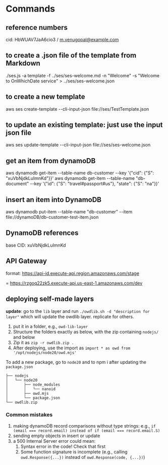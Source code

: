 # Commands

## reference numbers

cid: HbWUAV7JaA6cio3 / m.venugopal@example.com

## to create a .json file of the template from Markdown

./ses.js -a template -f ../ses/ses-welcome.md -n "Welcome" -s "Welcome to OnWhichDate service" > ../ses/ses-welcome.json 

## to create a new template
aws ses create-template --cli-input-json file://ses/TestTemplate.json

## to update an existing template: just use the input json file
aws ses update-template  --cli-input-json file://ses/ses-welcome.json 

## get an item from dynamoDB
aws dynamodb get-item --table-name db-customer --key '{"cid": {"S": "xuVbNjdkLuImnKd"}}'
aws dynamodb get-item --table-name "db-document" --key '{"id": {"S": "travel#passport#us"}, "state": {"S": "na"}}'

## insert an item into DynamoDB
aws dynamodb put-item --table-name "db-customer" --item file://dynamoDB/db-customer-test-item.json

## DynamoDB references
base CID: xuVbNjdkLuImnKd

## API Gateway

format: https://api-id.execute-api.region.amazonaws.com/stage

= https://rzgoq22zk5.execute-api.us-east-1.amazonaws.com/dev

## deploying self-made layers

**update**: go to the `lib` layer and run `./owdlib.sh -d "description for layer"` which will update the owdlib layer. replicate for others.

1. put it in a folder, e.g., `owd-lib-layer`
3. Structure the folders exactly as below, with the zip containing `nodejs/` and below
4. Zip it as `zip -r owdlib.zip . `
5. After deploying, use the import as `import * as owd from '/opt/nodejs/node20/owd.mjs'`

To add a new package, go to `node20` and to npm i after updating the `package.json`


~~~
├── nodejs
│   └── node20
│       ├── node_modules
│       │   └── nanoid
│       ├── owd.mjs
│       └── package.json
└── owdlib.zip

~~~


### Common mistakes

1. making dynamoDB record comparisons without type strings: e.g., `if (email === record.email) instead of if (email === record.email.S)`
2. sending empty objects in insert or update
3. a 500 Internal Server error could mean:
   1. Syntax error in the code! Check that first
   2. Some function signature is incomplete (e.g., calling `owd.Response({...})` instead of `owd.Response(code, {...})`)